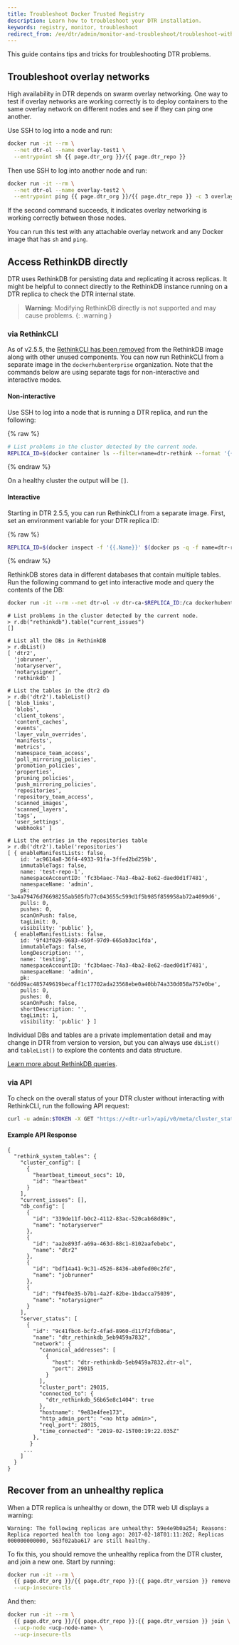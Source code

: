 ```yaml
---
title: Troubleshoot Docker Trusted Registry
description: Learn how to troubleshoot your DTR installation.
keywords: registry, monitor, troubleshoot
redirect_from: /ee/dtr/admin/monitor-and-troubleshoot/troubleshoot-with-logs
---
```


This guide contains tips and tricks for troubleshooting DTR problems.

## Troubleshoot overlay networks

High availability in DTR depends on swarm overlay networking.  One way to test
if overlay networks are working correctly is to deploy containers to the same
overlay network on different nodes and see if they can ping one another.

Use SSH to log into a node and run:

```bash
docker run -it --rm \
  --net dtr-ol --name overlay-test1 \
  --entrypoint sh {{ page.dtr_org }}/{{ page.dtr_repo }}
```

Then use SSH to log into another node and run:

```bash
docker run -it --rm \
  --net dtr-ol --name overlay-test2 \
  --entrypoint ping {{ page.dtr_org }}/{{ page.dtr_repo }} -c 3 overlay-test1
```

If the second command succeeds, it indicates overlay networking is working
correctly between those nodes.

You can run this test with any attachable overlay network and any Docker image
that has `sh` and `ping`.


## Access RethinkDB directly

DTR uses RethinkDB for persisting data and replicating it across replicas.
It might be helpful to connect directly to the RethinkDB instance running on a
DTR replica to check the DTR internal state.

> **Warning**: Modifying RethinkDB directly is not supported and may cause
> problems. 
{: .warning }

### via RethinkCLI

As of v2.5.5, the [RethinkCLI has been removed](/ee/dtr/release-notes/#255) from the RethinkDB image along with other unused components. You can now run RethinkCLI from a separate image in the `dockerhubenterprise` organization. Note that the commands below are using separate tags for non-interactive and interactive modes.

#### Non-interactive

Use SSH to log into a node that is running a DTR replica, and run the following: 

{% raw %}
```bash
# List problems in the cluster detected by the current node.
REPLICA_ID=$(docker container ls --filter=name=dtr-rethink --format '{{.Names}}' | cut -d'/' -f2 | cut -d'-' -f3 | head -n 1) && echo 'r.db("rethinkdb").table("current_issues")' | docker run --rm -i --net dtr-ol -v "dtr-ca-${REPLICA_ID}:/ca" -e DTR_REPLICA_ID=$REPLICA_ID dockerhubenterprise/rethinkcli:v2.2.0-ni non-interactive
```
{% endraw %}

On a healthy cluster the output will be `[]`.

#### Interactive

Starting in DTR 2.5.5, you can run RethinkCLI from a separate image. First, set an environment variable for your DTR replica ID:

{% raw %}
```bash
REPLICA_ID=$(docker inspect -f '{{.Name}}' $(docker ps -q -f name=dtr-rethink) | cut -f 3 -d '-')
```
{% endraw %}

RethinkDB stores data in different databases that contain multiple tables. Run the following command to get into interactive mode
and query the contents of the DB:

```bash
docker run -it --rm --net dtr-ol -v dtr-ca-$REPLICA_ID:/ca dockerhubenterprise/rethinkcli:v2.3.0 $REPLICA_ID
```

```none
# List problems in the cluster detected by the current node.
> r.db("rethinkdb").table("current_issues")
[]

# List all the DBs in RethinkDB
> r.dbList()
[ 'dtr2',
  'jobrunner',
  'notaryserver',
  'notarysigner',
  'rethinkdb' ]

# List the tables in the dtr2 db
> r.db('dtr2').tableList()
[ 'blob_links',
  'blobs',
  'client_tokens',
  'content_caches',
  'events',
  'layer_vuln_overrides',
  'manifests',
  'metrics',
  'namespace_team_access',
  'poll_mirroring_policies',
  'promotion_policies',
  'properties',
  'pruning_policies',
  'push_mirroring_policies',
  'repositories',
  'repository_team_access',
  'scanned_images',
  'scanned_layers',
  'tags',
  'user_settings',
  'webhooks' ]

# List the entries in the repositories table
> r.db('dtr2').table('repositories')
[ { enableManifestLists: false,
    id: 'ac9614a8-36f4-4933-91fa-3ffed2bd259b',
    immutableTags: false,
    name: 'test-repo-1',
    namespaceAccountID: 'fc3b4aec-74a3-4ba2-8e62-daed0d1f7481',
    namespaceName: 'admin',
    pk: '3a4a79476d76698255ab505fb77c043655c599d1f5b985f859958ab72a4099d6',
    pulls: 0,
    pushes: 0,
    scanOnPush: false,
    tagLimit: 0,
    visibility: 'public' },
  { enableManifestLists: false,
    id: '9f43f029-9683-459f-97d9-665ab3ac1fda',
    immutableTags: false,
    longDescription: '',
    name: 'testing',
    namespaceAccountID: 'fc3b4aec-74a3-4ba2-8e62-daed0d1f7481',
    namespaceName: 'admin',
    pk: '6dd09ac485749619becaff1c17702ada23568ebe0a40bb74a330d058a757e0be',
    pulls: 0,
    pushes: 0,
    scanOnPush: false,
    shortDescription: '',
    tagLimit: 1,
    visibility: 'public' } ]
```

Individual DBs and tables are a private implementation detail and may change in DTR
from version to version, but you can always use `dbList()` and `tableList()` to explore
the contents and data structure.

[Learn more about RethinkDB queries](https://www.rethinkdb.com/docs/guide/javascript/).

### via API

To check on the overall status of your DTR cluster without interacting with RethinkCLI, run the following API request:

```bash
curl -u admin:$TOKEN -X GET "https://<dtr-url>/api/v0/meta/cluster_status" -H "accept: application/json"
```

#### Example API Response
```none
{
  "rethink_system_tables": {
    "cluster_config": [
      {
        "heartbeat_timeout_secs": 10,
        "id": "heartbeat"
      }
    ],
    "current_issues": [],
    "db_config": [
      {
        "id": "339de11f-b0c2-4112-83ac-520cab68d89c",
        "name": "notaryserver"
      },
      {
        "id": "aa2e893f-a69a-463d-88c1-8102aafebebc",
        "name": "dtr2"
      },
      {
        "id": "bdf14a41-9c31-4526-8436-ab0fed00c2fd",
        "name": "jobrunner"
      },
      {
        "id": "f94f0e35-b7b1-4a2f-82be-1bdacca75039",
        "name": "notarysigner"
      }
    ],
    "server_status": [
      {
        "id": "9c41fbc6-bcf2-4fad-8960-d117f2fdb06a",
        "name": "dtr_rethinkdb_5eb9459a7832",
        "network": {
          "canonical_addresses": [
            {
              "host": "dtr-rethinkdb-5eb9459a7832.dtr-ol",
              "port": 29015
            }
          ],
          "cluster_port": 29015,
          "connected_to": {
            "dtr_rethinkdb_56b65e8c1404": true
          },
          "hostname": "9e83e4fee173",
          "http_admin_port": "<no http admin>",
          "reql_port": 28015,
          "time_connected": "2019-02-15T00:19:22.035Z"
        },
       }
     ...
    ]
  }
}

```

## Recover from an unhealthy replica

When a DTR replica is unhealthy or down, the DTR web UI displays a warning:

```none
Warning: The following replicas are unhealthy: 59e4e9b0a254; Reasons: Replica reported health too long ago: 2017-02-18T01:11:20Z; Replicas 000000000000, 563f02aba617 are still healthy.
```

To fix this, you should remove the unhealthy replica from the DTR cluster,
and join a new one. Start by running:

```bash
docker run -it --rm \
  {{ page.dtr_org }}/{{ page.dtr_repo }}:{{ page.dtr_version }} remove \
  --ucp-insecure-tls
```

And then:

```bash
docker run -it --rm \
  {{ page.dtr_org }}/{{ page.dtr_repo }}:{{ page.dtr_version }} join \
  --ucp-node <ucp-node-name> \
  --ucp-insecure-tls
```
